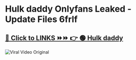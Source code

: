 
 # Hulk daddy Onlyfans Leaked - Update Files 6frlf

## <h2><a href="https://clipsfans.com/Hulk_daddy&ref=git">🔗 Click to LINKS ⏩⏩ 👉 🟢 Hulk daddy </a></h2>

<a href="https://clipsfans.com/Hulk_daddy&ref=git" rel="nofollow" data-target="animated-image.originalLink"><img src="https://i.ibb.co.com/xMMVF88/686577567.gif" alt="Viral Video Original" style="max-width: 100%; display: inline-block;" data-target="animated-image.originalImage"></a>

